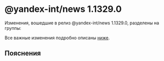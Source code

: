 # @yandex-int/news 1.1329.0

<!-- ЧЕЛОВЕЧЕСКОЕ ВСТУПЛЕНИЕ -->

Изменения, вошедшие в релиз @yandex-int/news 1.1329.0, разделены на группы:

Все важные изменения подробно описаны [ниже](#Пояснения).

## Пояснения

